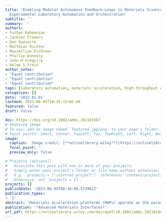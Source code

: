```yaml
---
title: 'Enabling Modular Autonomous Feedback-Loops in Materials Science through Hierarchical
  Experimental Laboratory Automation and Orchestration'
subtitle: ''
summary: ''
authors:
- Fuzhan Rahmanian
- Jackson Flowers
- Dan Guevarra
- Matthias Richter
- Maximilian Fichtner
- Phillip Donnely
- John M Gregoire
- Helge S Stein
author_notes:
- "Equal contribution"
- "Equal contribution"
- "Equal contribution"
tags: [laboratory automation, materials acceleration, high-throughput experimentation, data management]
categories: []
date: '2022-01-01'
lastmod: 2023-06-05T10:16:15+02:00
featured: false
draft: false

doi: https://doi.org/10.1002/admi.202101987
# Featured image
# To use, add an image named `featured.jpg/png` to your page's folder.
# Focal points: Smart, Center, TopLeft, Top, TopRight, Left, Right, BottomLeft, Bottom, BottomRight.
image:
  caption: 'Image credit: [**onlinelibrary.wiley**](https://onlinelibrary.wiley.com/doi/full/10.1002/admi.202101987)'
  focal_point: ''
  preview_only: false

# Projects (optional).
#   Associate this post with one or more of your projects.
#   Simply enter your project's folder or file name without extension.
#   E.g. `projects = ["internal-project"]` references `content/project/deep-learning/index.md`.
#   Otherwise, set `projects = []`.
projects: []
publishDate: '2023-06-05T08:16:09.573961Z'
publication_types:
- '2'
abstract: 'Materials acceleration platforms (MAPs) operate on the paradigm of integrating combinatorial synthesis, high-throughput characterization, automatic analysis, and machine learning. Within a MAP, one or multiple autonomous feedback loops may aim to optimize materials for certain functional properties or to generate new insights. The scope of a given experiment campaign is defined by the range of experiment and analysis actions that are integrated into the experiment framework. Herein, the authors present a method for integrating many actions within a hierarchical experimental laboratory automation and orchestration (HELAO) framework. They demonstrate the capability of orchestrating distributed research instruments that can incorporate data from experiments, simulations, and databases. HELAO interfaces laboratory hardware and software distributed across several computers and operating systems for executing experiments, data analysis, provenance tracking, and autonomous planning. Parallelization is an effective approach for accelerating knowledge generation provided that multiple instruments can be effectively coordinated, which the authors demonstrate with parallel electrochemistry experiments orchestrated by HELAO. Efficient implementation of autonomous research strategies requires device sharing, asynchronous multithreading, and full integration of data management in experimental orchestration, which to the best of the authors’ knowledge, is demonstrated for the first time herein.'
publication: '*Advanced Materials Interfaces*'
url_pdf: https://onlinelibrary.wiley.com/doi/epdf/10.1002/admi.202101987
---
```


